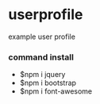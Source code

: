 # userprofile
example user profile

### command install
* $npm i jquery
* $npm i bootstrap
* $npm i font-awesome

